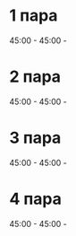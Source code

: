 # 1 пара
45:00 -
45:00 -

# 2 пара 
45:00 -
45:00 -

# 3 пара
45:00 -
45:00 -

# 4 пара
45:00 -
45:00 -
